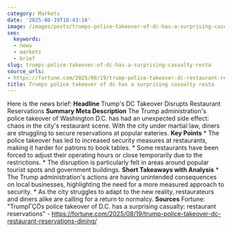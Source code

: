 ```yaml
---
category: Markets
date: '2025-08-19T18:43:16'
image: /images/posts/trumps-police-takeover-of-dc-has-a-surprising-casualty-resta.jpg
seo:
  keywords:
  - news
  - markets
  - brief
slug: trumps-police-takeover-of-dc-has-a-surprising-casualty-resta
source_urls:
- https://fortune.com/2025/08/19/trump-police-takeover-dc-restaurant-reservations-dining/
title: Trumps police takeover of dc has a surprising casualty resta
---
```


Here is the news brief:  **Headline** Trump's DC Takeover Disrupts Restaurant Reservations  **Summary Meta Description** The Trump administration's police takeover of Washington D.C. has had an unexpected side effect: chaos in the city's restaurant scene. With the city under martial law, diners are struggling to secure reservations at popular eateries.  **Key Points**  * The police takeover has led to increased security measures at restaurants, making it harder for patrons to book tables. * Some restaurants have been forced to adjust their operating hours or close temporarily due to the restrictions. * The disruption is particularly felt in areas around popular tourist spots and government buildings.  **Short Takeaways with Analysis**  * The Trump administration's actions are having unintended consequences on local businesses, highlighting the need for a more measured approach to security. * As the city struggles to adapt to the new reality, restaurateurs and diners alike are calling for a return to normalcy.  **Sources** Fortune: "TrumpΓÇÖs police takeover of D.C. has a surprising casualty: restaurant reservations" - https://fortune.com/2025/08/19/trump-police-takeover-dc-restaurant-reservations-dining/